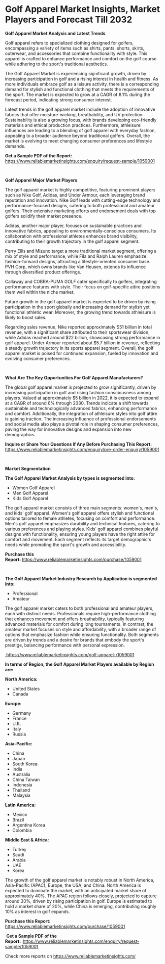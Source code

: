 <p><h1>Golf Apparel Market Insights, Market Players and Forecast Till 2032</h1></p><p><strong>Golf Apparel Market Analysis and Latest Trends</strong></p>
<p><p>Golf apparel refers to specialized clothing designed for golfers, encompassing a variety of items such as shirts, pants, shorts, skirts, outerwear, and accessories that combine functionality with style. This apparel is crafted to enhance performance and comfort on the golf course while adhering to the sport's traditional aesthetics.</p><p>The Golf Apparel Market is experiencing significant growth, driven by increasing participation in golf and a rising interest in health and fitness. As more individuals embrace golf as a leisure activity, there is a corresponding demand for stylish and functional clothing that meets the requirements of the sport. The market is expected to grow at a CAGR of 8.1% during the forecast period, indicating strong consumer interest.</p><p>Latest trends in the golf apparel market include the adoption of innovative fabrics that offer moisture-wicking, breathability, and UV protection. Sustainability is also a growing focus, with brands developing eco-friendly materials and ethical production practices. Furthermore, athleisure influences are leading to a blending of golf apparel with everyday fashion, appealing to a broader audience beyond traditional golfers. Overall, the market is evolving to meet changing consumer preferences and lifestyle demands.</p></p>
<p><strong>Get a Sample PDF of the Report:&nbsp;</strong> <a href="https://www.reliablemarketinsights.com/enquiry/request-sample/1059001?utm_campaign=2133&utm_medium=2&utm_source=Github&utm_content=ia&utm_term=06022025&utm_id=golf-apparel">https://www.reliablemarketinsights.com/enquiry/request-sample/1059001</a></p>
<p>&nbsp;</p>
<p><strong>Golf Apparel Major Market Players</strong></p>
<p><p>The golf apparel market is highly competitive, featuring prominent players such as Nike Golf, Adidas, and Under Armour, each leveraging brand reputation and innovation. Nike Golf leads with cutting-edge technology and performance-focused designs, catering to both professional and amateur golfers. Their extensive marketing efforts and endorsement deals with top golfers solidify their market presence. </p><p>Adidas, another major player, focuses on sustainable practices and innovative fabrics, appealing to environmentally-conscious consumers. Its collaboration with professional athletes enhances brand visibility, contributing to their growth trajectory in the golf apparel segment.</p><p>Perry Ellis and Mizuno target a more traditional market segment, offering a mix of style and performance, while Fila and Ralph Lauren emphasize fashion-forward designs, attracting a lifestyle-oriented consumer base. PVH Corp, which owns brands like Van Heusen, extends its influence through diversified product offerings.</p><p>Callaway and COBRA-PUMA GOLF cater specifically to golfers, integrating performance features with style. Their focus on golf-specific attire positions them well within the niche market. </p><p>Future growth in the golf apparel market is expected to be driven by rising participation in the sport globally and increasing demand for stylish yet functional athletic wear. Moreover, the growing trend towards athleisure is likely to boost sales.</p><p>Regarding sales revenue, Nike reported approximately $51 billion in total revenue, with a significant share attributed to their sportswear division, while Adidas reached around $22 billion, showcasing strong performance in golf apparel. Under Armour reported about $5.7 billion in revenue, reflecting a steady growth trajectory in its sports apparel segment. Overall, the golf apparel market is poised for continued expansion, fueled by innovation and evolving consumer preferences.</p></p>
<p>&nbsp;</p>
<p><strong>What Are The Key Opportunities For Golf Apparel Manufacturers?</strong></p>
<p><p>The global golf apparel market is projected to grow significantly, driven by increasing participation in golf and rising fashion consciousness among players. Valued at approximately $5 billion in 2022, it is expected to expand at a CAGR of around 6% through 2030. Trends indicate a shift towards sustainable and technologically advanced fabrics, enhancing performance and comfort. Additionally, the integration of athleisure styles into golf attire is gaining traction. The increasing influence of professional endorsements and social media also plays a pivotal role in shaping consumer preferences, paving the way for innovative designs and expansion into new demographics.</p></p>
<p><strong>Inquire or Share Your Questions If Any Before Purchasing This Report:</strong> <a href="https://www.reliablemarketinsights.com/enquiry/pre-order-enquiry/1059001?utm_campaign=2133&utm_medium=2&utm_source=Github&utm_content=ia&utm_term=06022025&utm_id=golf-apparel">https://www.reliablemarketinsights.com/enquiry/pre-order-enquiry/1059001</a></p>
<p>&nbsp;</p>
<p><strong>Market Segmentation</strong></p>
<p><strong>The Golf Apparel Market Analysis by types is segmented into:</strong></p>
<p><ul><li>Women Golf Apparel</li><li>Men Golf Apparel</li><li>Kids Golf Apparel</li></ul></p>
<p><p>The golf apparel market consists of three main segments: women's, men's, and kids' golf apparel. Women's golf apparel offers stylish and functional options tailored to female athletes, focusing on comfort and performance. Men's golf apparel emphasizes durability and technical features, catering to various preferences and playing styles. Kids' golf apparel combines playful designs with functionality, ensuring young players have the right attire for comfort and movement. Each segment reflects its target demographic's needs while promoting the sport's growth and accessibility.</p></p>
<p><strong>Purchase this Report:&nbsp;</strong><a href="https://www.reliablemarketinsights.com/purchase/1059001?utm_campaign=2133&utm_medium=2&utm_source=Github&utm_content=ia&utm_term=06022025&utm_id=golf-apparel">https://www.reliablemarketinsights.com/purchase/1059001</a></p>
<p>&nbsp;</p>
<p><strong>The Golf Apparel Market Industry Research by Application is segmented into:</strong></p>
<p><ul><li>Professional</li><li>Amateur</li></ul></p>
<p><p>The golf apparel market caters to both professional and amateur players, each with distinct needs. Professionals require high-performance clothing that enhances movement and offers breathability, typically featuring advanced materials for comfort during long tournaments. In contrast, the amateur market focuses on style and affordability, with a broader range of options that emphasize fashion while ensuring functionality. Both segments are driven by trends and a desire for brands that embody the sport's prestige, balancing performance with personal expression.</p></p>
<p><a href="https://www.reliablemarketinsights.com/golf-apparel-r1059001?utm_campaign=2133&utm_medium=2&utm_source=Github&utm_content=ia&utm_term=06022025&utm_id=golf-apparel">&nbsp;https://www.reliablemarketinsights.com/golf-apparel-r1059001</a></p>
<p><strong>In terms of Region, the Golf Apparel Market Players available by Region are:</strong></p>
<p>
    <p> <strong> North America: </strong>
        <ul>
            <li>United States</li>
            <li>Canada</li>
        </ul>
        </p> 
    <p> <strong> Europe: </strong>
        <ul>
            <li>Germany</li>
            <li>France</li>
            <li>U.K.</li>
            <li>Italy</li>
            <li>Russia</li>
        </ul>
        </p> 
    <p> <strong> Asia-Pacific: </strong>
        <ul>
            <li>China</li>
            <li>Japan</li>
            <li>South Korea</li>
            <li>India</li>
            <li>Australia</li>
            <li>China Taiwan</li>
            <li>Indonesia</li>
            <li>Thailand</li>
            <li>Malaysia</li>
        </ul>
        </p> 
    <p> <strong> Latin America: </strong>
        <ul>
            <li>Mexico</li>
            <li>Brazil</li>
            <li>Argentina Korea</li>
            <li>Colombia</li>
        </ul>
        </p> 
    <p> <strong> Middle East & Africa: </strong>
        <ul>
            <li>Turkey</li>
            <li>Saudi</li>
            <li>Arabia</li>
            <li>UAE</li>
            <li>Korea</li>
        </ul>
    </p>
    </p>
<p><p>The growth of the golf apparel market is notably robust in North America, Asia-Pacific (APAC), Europe, the USA, and China. North America is expected to dominate the market, with an anticipated market share of approximately 40%. The APAC region follows closely, projected to capture around 30%, driven by rising participation in golf. Europe is estimated to hold a market share of 20%, while China is emerging, contributing roughly 10% as interest in golf expands. </p></p>
<p><strong>Purchase this Report: </strong><a href="https://www.reliablemarketinsights.com/purchase/1059001?utm_campaign=2133&utm_medium=2&utm_source=Github&utm_content=ia&utm_term=06022025&utm_id=golf-apparel">https://www.reliablemarketinsights.com/purchase/1059001</a></p>
<p>&nbsp;<strong>Get a Sample PDF of the Report:&nbsp;&nbsp;</strong><a href="https://www.reliablemarketinsights.com/enquiry/request-sample/1059001?utm_campaign=2133&utm_medium=2&utm_source=Github&utm_content=ia&utm_term=06022025&utm_id=golf-apparel">https://www.reliablemarketinsights.com/enquiry/request-sample/1059001</a></p>
<p><strong></strong></p>
<p>Check more reports on <a href="https://www.reliablemarketinsights.com/?utm_campaign=2133&utm_medium=2&utm_source=Github&utm_content=ia&utm_term=06022025&utm_id=golf-apparel">https://www.reliablemarketinsights.com/</a></p>